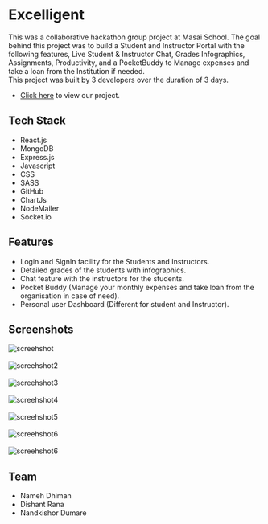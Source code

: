 # Excelligent

<p>
This was a collaborative hackathon group project at Masai School. 
The goal behind this project was to build a
Student and Instructor Portal with the following features, Live Student & Instructor Chat, Grades Infographics, Assignments, Productivity, and a PocketBuddy to Manage expenses and take a loan from the Institution if needed. 
<br/>
This project was built by 3 developers over the duration of 3 days.
</p>


* [Click here](https://excelligent.vercel.app/) to view our project.

## Tech Stack

* React.js
* MongoDB
* Express.js
* Javascript
* CSS
* SASS
* GitHub
* ChartJs
* NodeMailer
* Socket.io

## Features
- Login and SignIn facility for the Students and Instructors.
- Detailed grades of the students with infographics.
- Chat feature with the instructors for the students.
- Pocket Buddy (Manage your monthly expenses and take loan from the organisation in case of need).
- Personal user Dashboard (Different for student and Instructor).


## Screenshots

![screehshot](https://res.cloudinary.com/nameh/image/upload/v1661756155/Excelligent_Login_jxlqjz.png)
<br/>
<br/>
![screehshot2](https://res.cloudinary.com/nameh/image/upload/v1661755948/Excelligent_Grades_mwa3jc.png)
<br/>
<br/>
![screehshot3](https://res.cloudinary.com/nameh/image/upload/v1661755948/Excelligent_Assign_bn7rew.png)
<br/>
<br/>
![screehshot4](https://res.cloudinary.com/nameh/image/upload/v1661755949/Excelligent_Chat_wodnkq.png)
<br/>
<br/>
![screehshot5](https://res.cloudinary.com/nameh/image/upload/v1661755948/Excelligent_PocketBuddy_shqnjm.png)
<br/>
<br/>
![screehshot6](https://res.cloudinary.com/nameh/image/upload/v1661756096/Exceliigent_Productivity_nfe2wh.png)
<br/>
<br/>
![screehshot6](https://res.cloudinary.com/nameh/image/upload/v1661756096/Excelligent_Instructor_bsgxjx.png)

## Team

- Nameh Dhiman
- Dishant Rana
- Nandkishor Dumare

